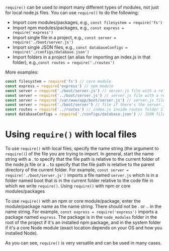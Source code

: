 `require()` can be used to import many different types of modules, not just for local node.js files. You can use `require()` to do the following:

- Import core modules/packages, e.g., `const filesystem = require('fs')`
- Import npm modules/packages, e.g., `const express = require('express')`
- Import single file in a project, e.g., `const server = require('./boot/server.js')`
- Import single JSON files, e.g., `const databaseConfigs = require('./configs/database.json')`
- Import folders in a project (an alias for importing an index.js in that folder), e.g.,`const routes = require('./routes')`

More examples:
``` js
const filesystem = require('fs') // core module
const express = require('express') // npm module
const server = require('./boot/server.js') // server.js file with a relative path down the tree
const server = require('../boot/server.js') // server.js file with a relative path up the tree
const server = require('/var/www/app/boot/server.js') // server.js file with an absolute path 
const server = require('./boot/server') // file if there's the server.js file
const routes = require('../routes') // index.js inside routes folder if there's no routes.js file
const databaseConfigs = require('./configs/database.json') // JSON file
```
# Using `require()` with local files

To use `require()` with local files, specify the name string (the argument to `require()`) of the file you are trying to import. In general, start the name string with a . to specify that the file path is relative to the current folder of the node.js file or a .. to specify that the file path is relative to the parent directory of the current folder. For example, `const server = require('./boot/server.js')` imports a file named `server.js` which is in a folder named boot that is in the current folder relative to the code file in which we write `require()`.
Using `require()` with npm or core modules/packages

To use `require()` with an npm or core module/package, enter the module/package name as the name string. There should not be . or .. in the name string. For example, `const express = require('express')` imports a package named `express`. The package is in the `node_modules` folder in the root of the project if it's an installed npm package, and in the system folder if it's a core Node module (exact location depends on your OS and how you installed Node).

As you can see, `require()` is very versatile and can be used in many cases.